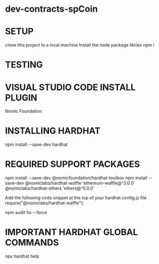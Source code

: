 # dev-contracts-spCoin

# SETUP
clone this project to a local machine
Install the node package libries
npm i

# TESTING

# VISUAL STUDIO CODE INSTALL PLUGIN
Nomic Foundation

# INSTALLING HARDHAT
npm install --save-dev hardhat

# REQUIRED SUPPORT PACKAGES 
 npm install --save-dev @nomicfoundation/hardhat-toolbox 
 npm install --save-dev @nomiclabs/hardhat-waffle 'ethereum-waffle@^3.0.0' @nomiclabs/hardhat-ethers 'ethers@^5.0.0'

Add the following code snippet at the top of your hardhat.config.js file require("@nomiclabs/hardhat-waffle");

npm audit fix --force

# IMPORTANT HARDHAT GLOBAL COMMANDS
npx hardhat help
